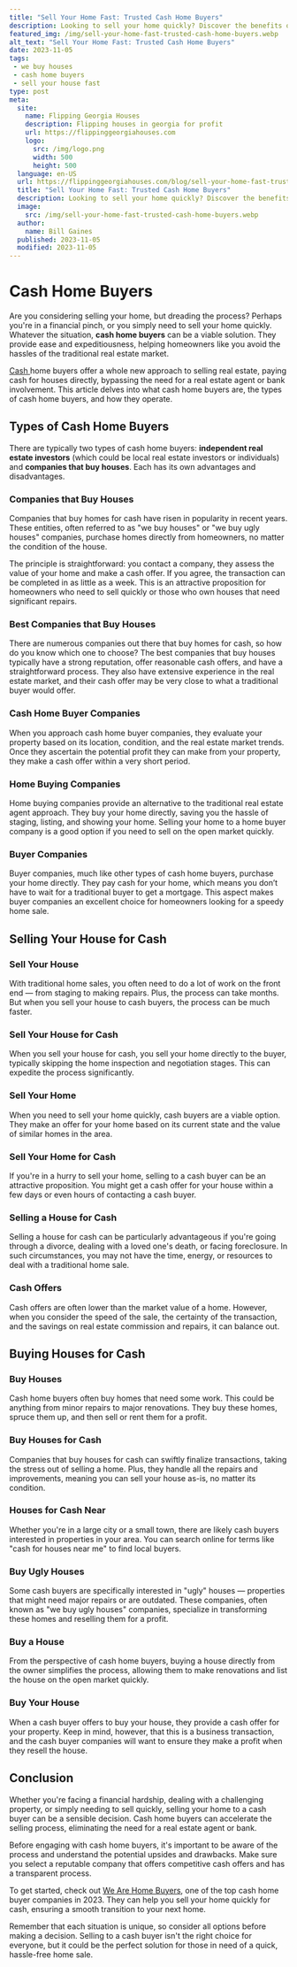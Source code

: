 ```yaml
---
title: "Sell Your Home Fast: Trusted Cash Home Buyers"
description: Looking to sell your home quickly? Discover the benefits of cash home buyers and sell your property hassle-free. Get a fair offer today!
featured_img: /img/sell-your-home-fast-trusted-cash-home-buyers.webp
alt_text: "Sell Your Home Fast: Trusted Cash Home Buyers"
date: 2023-11-05
tags:
 - we buy houses
 - cash home buyers
 - sell your house fast
type: post
meta:
  site:
    name: Flipping Georgia Houses
    description: Flipping houses in georgia for profit
    url: https://flippinggeorgiahouses.com
    logo:
      src: /img/logo.png
      width: 500
      height: 500
  language: en-US
  url: https://flippinggeorgiahouses.com/blog/sell-your-home-fast-trusted-cash-home-buyers
  title: "Sell Your Home Fast: Trusted Cash Home Buyers"
  description: Looking to sell your home quickly? Discover the benefits of cash home buyers and sell your property hassle-free. Get a fair offer today!
  image:
    src: /img/sell-your-home-fast-trusted-cash-home-buyers.webp
  author:
    name: Bill Gaines
  published: 2023-11-05
  modified: 2023-11-05
---
```


# Cash Home Buyers

Are you considering selling your home, but dreading the process? Perhaps you're in a financial pinch, or you simply need to sell your home quickly. Whatever the situation, **cash home buyers** can be a viable solution. They provide ease and expeditiousness, helping homeowners like you avoid the hassles of the traditional real estate market.

[Cash  ](https://swifthomeshifts.com/blog/quick-home-sale-trust-cash-home-buyers-for-hassle-free-transactions)home buyers offer a whole new approach to selling real estate, paying cash for houses directly, bypassing the need for a real estate agent or bank involvement. This article delves into what cash home buyers are, the types of cash home buyers, and how they operate.

## Types of Cash Home Buyers

There are typically two types of cash home buyers: **independent real estate investors** (which could be local real estate investors or individuals) and **companies that buy houses**. Each has its own advantages and disadvantages.

### Companies that Buy Houses

Companies that buy homes for cash have risen in popularity in recent years. These entities, often referred to as "we buy houses" or "we buy ugly houses" companies, purchase homes directly from homeowners, no matter the condition of the house.  

The principle is straightforward: you contact a company, they assess the value of your home and make a cash offer. If you agree, the transaction can be completed in as little as a week. This is an attractive proposition for homeowners who need to sell quickly or those who own houses that need significant repairs. 

### Best Companies that Buy Houses

There are numerous companies out there that buy homes for cash, so how do you know which one to choose? The best companies that buy houses typically have a strong reputation, offer reasonable cash offers, and have a straightforward process. They also have extensive experience in the real estate market, and their cash offer may be very close to what a traditional buyer would offer.

### Cash Home Buyer Companies

When you approach cash home buyer companies, they evaluate your property based on its location, condition, and the real estate market trends. Once they ascertain the potential profit they can make from your property, they make a cash offer within a very short period.

### Home Buying Companies

Home buying companies provide an alternative to the traditional real estate agent approach. They buy your home directly, saving you the hassle of staging, listing, and showing your home. Selling your home to a home buyer company is a good option if you need to sell on the open market quickly.

### Buyer Companies

Buyer companies, much like other types of cash home buyers, purchase your home directly. They pay cash for your home, which means you don’t have to wait for a traditional buyer to get a mortgage. This aspect makes buyer companies an excellent choice for homeowners looking for a speedy home sale.

## Selling Your House for Cash

### Sell Your House

With traditional home sales, you often need to do a lot of work on the front end — from staging to making repairs. Plus, the process can take months. But when you sell your house to cash buyers, the process can be much faster.

### Sell Your House for Cash

When you sell your house for cash, you sell your home directly to the buyer, typically skipping the home inspection and negotiation stages. This can expedite the process significantly. 

### Sell Your Home

When you need to sell your home quickly, cash buyers are a viable option. They make an offer for your home based on its current state and the value of similar homes in the area.

### Sell Your Home for Cash

If you're in a hurry to sell your home, selling to a cash buyer can be an attractive proposition. You might get a cash offer for your house within a few days or even hours of contacting a cash buyer.

### Selling a House for Cash

Selling a house for cash can be particularly advantageous if you're going through a divorce, dealing with a loved one's death, or facing foreclosure. In such circumstances, you may not have the time, energy, or resources to deal with a traditional home sale.

### Cash Offers

Cash offers are often lower than the market value of a home. However, when you consider the speed of the sale, the certainty of the transaction, and the savings on real estate commission and repairs, it can balance out.

## Buying Houses for Cash

### Buy Houses

Cash home buyers often buy homes that need some work. This could be anything from minor repairs to major renovations. They buy these homes, spruce them up, and then sell or rent them for a profit.

### Buy Houses for Cash

Companies that buy houses for cash can swiftly finalize transactions, taking the stress out of selling a home. Plus, they handle all the repairs and improvements, meaning you can sell your house as-is, no matter its condition.

### Houses for Cash Near

Whether you're in a large city or a small town, there are likely cash buyers interested in properties in your area. You can search online for terms like "cash for houses near me" to find local buyers.

### Buy Ugly Houses

Some cash buyers are specifically interested in "ugly" houses — properties that might need major repairs or are outdated. These companies, often known as "we buy ugly houses" companies, specialize in transforming these homes and reselling them for a profit.

### Buy a House

From the perspective of cash home buyers, buying a house directly from the owner simplifies the process, allowing them to make renovations and list the house on the open market quickly.

### Buy Your House

When a cash buyer offers to buy your house, they provide a cash offer for your property. Keep in mind, however, that this is a business transaction, and the cash buyer companies will want to ensure they make a profit when they resell the house.

## Conclusion

Whether you're facing a financial hardship, dealing with a challenging property, or simply needing to sell quickly, selling your home to a cash buyer can be a sensible decision. Cash home buyers can accelerate the selling process, eliminating the need for a real estate agent or bank. 

Before engaging with cash home buyers, it's important to be aware of the process and understand the potential upsides and drawbacks. Make sure you select a reputable company that offers competitive cash offers and has a transparent process. 

To get started, check out [We Are Home Buyers](https://www.wearehomebuyers.com/), one of the top cash home buyer companies in 2023. They can help you sell your home quickly for cash, ensuring a smooth transition to your next home. 

Remember that each situation is unique, so consider all options before making a decision. Selling to a cash buyer isn't the right choice for everyone, but it could be the perfect solution for those in need of a quick, hassle-free home sale.